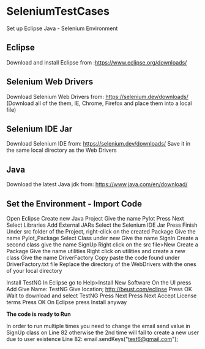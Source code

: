 # SeleniumTestCases
Set up Eclipse Java - Selenium Environment


Eclipse
--------------------------------------------
Download and install Eclipse from :https://www.eclipse.org/downloads/

Selenium Web Drivers
---------------------------------------------
Download Selenium Web Drivers from:
https://selenium.dev/downloads/
(Download all of the them, IE, Chrome, Firefox and place them into a local file)

Selenium IDE Jar
-------------------------------------------
Download Selenium IDE from: https://selenium.dev/downloads/
Save it in the same local directory as the Web Drivers

Java
-------------
Download the latest Java jdk from: https://www.java.com/en/download/





Set the Environment - Import Code
---------------------------
Open Eclipse 
Create new Java Project
Give the name Pylot
Press Next
Select Libraries
Add External JARs
Select the Selenium IDE Jar
Press Finish
Under src folder of the Project, right-click on the created Package
Give the  name Pylot_Package
Select Class under new
Give the name SignIn 
Create a second class give the name SignUp
Right click on the src file>New
Create a Package 
Give the name utilities
Right click on utilities and create a new class
Give the name DriverFactory
Copy paste the code found under DriverFactory.txt file
Replace the directory of the WebDrivers with the ones of your local directory

 
Install TestNG
In Eclipse go to Help>Install New Software
On the UI press Add
Give Name: TestNG
Give location; http://beust.com/eclipse
Press OK
Wait to download and select TestNG
Press Next
Press Next
Accept License terms
Press OK
On Eclipse press Install anyway





******The code is ready to Run******

In order to run multiple times you need to change the email send value in SignUp class 
on Line 82 otherwise the 2nd time will fail to create a new user due to user existence 
Line 82: email.sendKeys("test6@gmail.com");

